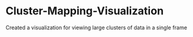 # Cluster-Mapping-Visualization
Created a visualization for viewing large clusters of data in a single frame

